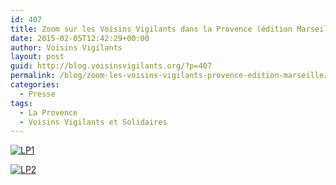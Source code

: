 ```yaml
---
id: 407
title: Zoom sur les Voisins Vigilants dans la Provence (édition Marseille)
date: 2015-02-05T12:42:29+00:00
author: Voisins Vigilants
layout: post
guid: http://blog.voisinsvigilants.org/?p=407
permalink: /blog/zoom-les-voisins-vigilants-provence-edition-marseille/
categories:
  - Presse
tags:
  - La Provence
  - Voisins Vigilants et Solidaires
---
```

[<img class="alignnone size-full wp-image-697" src="./../../images/2015/02/LP1.jpg" alt="LP1" />](./../../images/2015/02/LP1.jpg)

[<img class="alignnone size-full wp-image-698" src="./../../images/2015/02/LP2.jpg" alt="LP2" />](./../../images/2015/02/LP2.jpg)
